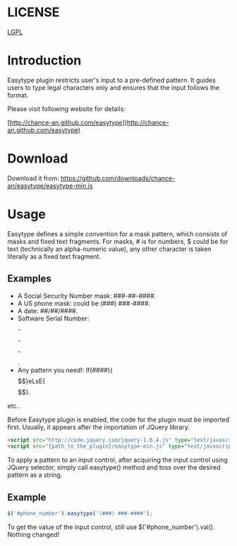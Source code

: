 LICENSE
=======
[LGPL](http://www.gnu.org/licenses/lgpl.html)

Introduction
============
Easytype plugin restricts user's input to a pre-defined pattern. It guides users to type legal characters only and
ensures that the input follows the format.

Please visit following website for details:

[http://chance-an.github.com/easytype](http://chance-an.github.com/easytype)

Download
========

Download it from:
https://github.com/downloads/chance-an/easytype/easytype-min.js

Usage
=====

Easytype defines a simple convention for a mask pattern, which consists of masks and fixed text fragments. For masks,
\# is for numbers, $ could be for text (technically an alpha-numeric value), any other character is taken literally as a
fixed text fragment.

Examples
--------

* A Social Security Number mask: ###-##-####.
* A US phone mask: could be (###) ###-####.
* A date: ##/##/####.
* Software Serial Number: $$$$-$$$$-$$$$-$$$$.
* Any pattern you need!: If(####){$$$$$$}eLsE{$$$$$$}.

etc..

Before Easytype plugin is enabled, the code for the plugin must be imported first. Usually, it appears after the
importation of JQuery library.

```html
<script src="http://code.jquery.com/jquery-1.6.4.js" type="text/javascript"></script>
<script src="{path_to_the_plugin}/easytype-min.js" type="text/javascript"></script>
```

To apply a pattern to an input control, after acquiring the input control using JQuery selector, simply call easytype()
method and toss over the desired pattern as a string.

Example
-------

```javascript
$('#phone_number').easytype('(###) ###-####');
```
To get the value of the input control, still use $('#phone_number').val(). Nothing changed!
